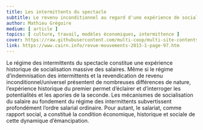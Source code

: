 ```yaml
---
title: Les intermittents du spectacle
subtitle: Le revenu inconditionnel au regard d'une expérience de socialisation du salaire
author: Mathieu Grégoire
medium: [ article ]
topics: [ culture, travail, modèles économiques, intermittence ]
cover: https://raw.githubusercontent.com/multi-coop/multi-site-contents/main/texts/ressources/images/logo-cairn.png
link: https://www.cairn.info/revue-mouvements-2013-1-page-97.htm
---
```


Le régime des intermittents du spectacle constitue une expérience historique de socialisation massive des salaires. Même si le régime d’indemnisation des intermittents et la revendication de revenu inconditionnel/universel présentent de nombreuses différences de nature, l’expérience historique du premier permet d’éclairer et d’interroger les potentialités et les apories de la seconde. Les mécanismes de socialisation du salaire au fondement du régime des intermittents subvertissent profondément l’ordre salarial ordinaire. Pour autant, le salariat, comme rapport social, a constitué la condition économique, historique et sociale de cette dynamique d’émancipation.


